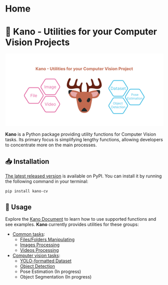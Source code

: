 # Home

# 🦌 Kano - Utilities for your Computer Vision Projects

![banner](img/banner.png)

**Kano** is a Python package providing utility functions for Computer Vision tasks. Its primary focus is simplifying lengthy functions, allowing developers to concentrate more on the main processes.

## 📥 Installation

[The latest released version](https://pypi.org/project/kano-cv/) is available on PyPI. You can install it by running the following command in your terminal:

```bash
pip install kano-cv
```

## 🚀 Usage

Explore the [Kano Document]() to learn how to use supported functions and see examples. **Kano** currently provides utilities for these groups:

- [Common tasks]():
  - [Files/Folders Manipulating]()
  - [Images Processing]()
  - [Videos Processing]()
- [Computer vision tasks]():
    - [YOLO-formatted Dataset]()
    - [Object Detection]()
    - Pose Estimation (In progress)
    - Object Segmentation (In progress)
